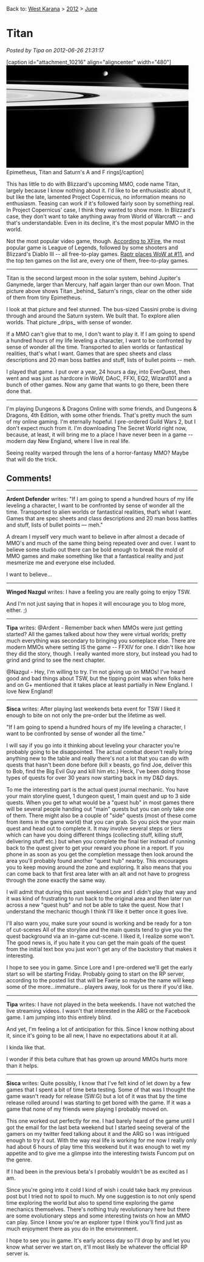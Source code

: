 Back to: [West Karana](/posts/westkarana.md) > [2012](/posts/2012/westkarana.md) > [June](./westkarana.md)
# Titan

*Posted by Tipa on 2012-06-26 21:31:17*

[caption id="attachment\_10216" align="aligncenter" width="480"][![](../../../uploads/2012/06/1-PIA07786-480x269.jpg "Epimetheus, Titan and Saturn's A and F rings")](../../../uploads/2012/06/1-PIA07786.jpg) Epimetheus, Titan and Saturn's A and F rings[/caption]

This has little to do with Blizzard's upcoming MMO, code name Titan, largely because I know nothing about it. I'd like to be enthusiastic about it, but like the late, lamented Project Copernicus, no information means no enthusiasm. Teasing can work if it's followed fairly soon by something real. In Project Copernicus' case, I think they wanted to show more. In Blizzard's case, they don't want to take anything away from World of Warcraft -- and that's understandable. Even in its decline, it's the most popular MMO in the world.

Not the most popular video game, though. [According to XFire](http://beta.xfire.com/games), the most popular game is League of Legends, followed by some shooters and Blizzard's Diablo III -- all free-to-play games. [Raptr places WoW at #11](http://raptr.com/dashboard/games), and the top ten games on the list are, every one of them, free-to-play games.

---

Titan is the second largest moon in the solar system, behind Jupiter's Ganymede, larger than Mercury, half again larger than our own Moon. That picture above shows Titan \_behind\_ Saturn's rings, clear on the other side of them from tiny Epimetheus. 

I look at that picture and feel stunned. The bus-sized Cassini probe is diving through and around the Saturn system. We built that. To explore alien worlds. That picture \_drips\_ with sense of wonder.

If a MMO can't give that to me, I don't want to play it. If I am going to spend a hundred hours of my life leveling a character, I want to be confronted by sense of wonder all the time. Transported to alien worlds or fantastical realities, that's what I want. Games that are spec sheets and class descriptions and 20 man boss battles and stuff, lists of bullet points -- meh. 

I played that game. I put over a year, 24 hours a day, into EverQuest, then went and was just as hardcore in WoW, DAoC, FFXI, EQ2, Wizard101 and a bunch of other games. Now any game that wants to go there, been there done that.

---

I'm playing Dungeons & Dragons Online with some friends, and Dungeons & Dragons, 4th Edition, with some other friends. That's pretty much the sum of my online gaming. I'm eternally hopeful. I pre-ordered Guild Wars 2, but I don't expect much from it. I'm downloading The Secret World right now, because, at least, it will bring me to a place I have never been in a game -- modern day New England, where I live in real life.

Seeing reality warped through the lens of a horror-fantasy MMO? Maybe that will do the trick.

## Comments!

---

**Ardent Defender** writes: "If I am going to spend a hundred hours of my life leveling a character, I want to be confronted by sense of wonder all the time. Transported to alien worlds or fantastical realities, that’s what I want. Games that are spec sheets and class descriptions and 20 man boss battles and stuff, lists of bullet points — meh."

A dream I myself very much want to believe in after almost a decade of MMO's and much of the same thing being repeated over and over. I want to believe some studio out there can be bold enough to break the mold of MMO games and make something like that a fantastical reality and just mesmerize me and everyone else included.

I want to believe…

---

**Winged Nazgul** writes: I have a feeling you are really going to enjoy TSW. 

And I'm not just saying that in hopes it will encourage you to blog more, either. ;)

---

**Tipa** writes: @Ardent - Remember back when MMOs were just getting started? All the games talked about how they were virtual worlds; pretty much everything was secondary to bringing you someplace else. There are modern MMOs where setting IS the game -- FFXIV for one. I didn't like how they did the story, though. I really wanted more story, but instead you had to grind and grind to see the next chapter.

@Nazgul - Hey, I'm willing to try. I'm not giving up on MMOs! I've heard good and bad things about TSW, but the tipping point was when folks here and on G+ mentioned that it takes place at least partially in New England. I love New England!

---

**Sisca** writes: After playing last weekends beta event for TSW I liked it enough to bite on not only the pre-order but the lifetime as well. 

"If I am going to spend a hundred hours of my life leveling a character, I want to be confronted by sense of wonder all the time."

I will say if you go into it thinking about leveling your character you're probably going to be disappointed. The actual combat doesn't really bring anything new to the table and really there's not a lot that you can do with quests that hasn't been done before (kill x beasts, go find Joe, deliver this to Bob, find the Big Evil Guy and kill him etc.) Heck, I've been doing those types of quests for over 30 years now starting back in my D&D days. 

To me the interesting part is the actual quest journal mechanic. You have your main storyline quest, 1 dungeon quest, 1 main quest and up to 3 side quests. When you get to what would be a "quest hub" in most games there will be several people handing out "main" quests but you can only take one of them. There might also be a couple of "side" quests (most of these come from items in the game world) that you can grab. So you pick the your main quest and head out to complete it. It may involve several steps or tiers which can have you doing different things (collecting stuff, killing stuff, delivering stuff etc.) but when you complete the final tier instead of running back to the quest giver to get your reward you phone in a report. If you phone in as soon as you get the completion message then look around the area you'll probably found another "quest hub" nearby. This encourages you to keep moving around the zone and exploring. It also means that you can come back to that first area later with an alt and not have to progress through the zone exactly the same way. 

I will admit that during this past weekend Lore and I didn't play that way and it was kind of frustrating to run back to the original area and then later run across a new "quest hub" and not be able to take the quest. Now that I understand the mechanic though I think I'll like it better once it goes live.

I'll also warn you, make sure your sound is working and be ready for a ton of cut-scenes All of the storyline and the main quests tend to give you the quest background via an in-game cut-scene. I liked it, I realize some won't. The good news is, if you hate it you can get the main goals of the quest from the initial text box you just won't get any of the backstory that makes it interesting.

I hope to see you in game. Since Lore and I pre-ordered we'll get the early start so will be starting Friday. Probably going to start on the RP server, according to the posted list that will be Faerie so maybe the name will keep some of the more...immature... players away, look for us there if you'd like.

---

**Tipa** writes: I have not played in the beta weekends. I have not watched the live streaming videos. I wasn't that interested in the ARG or the Facebook game. I am jumping into this entirely blind.

And yet, I'm feeling a lot of anticipation for this. Since I know nothing about it, since it's going to be all new, I have no expectations about it at all.

I kinda like that.

I wonder if this beta culture that has grown up around MMOs hurts more than it helps.

---

**Sisca** writes: Quite possibly, I know that I've felt kind of let down by a few games that I spent a bit of time beta testing. Some of that was I thought the game wasn't ready for release (SW:G) but a lot of it was that by the time release rolled around I was starting to get bored with the game. If it was a game that none of my friends were playing I probably moved on.

This one worked out perfectly for me. I had barely heard of the game until I got the email for the last beta weekend but I started seeing several of the gamers on my twitter feed talking about it and the ARG so I was intrigued enough to try it out. With the way real life is working for me now I really only had about 6 hours of play time this weekend but it was enough to wet my appetite and to give me a glimpse into the interesting twists Funcom put on the genre. 

If I had been in the previous beta's I probably wouldn't be as excited as I am. 

Since you're going into it cold I kind of wish i could take back my previous post but I tried not to spoil to much. My one suggestion is to not only spend time exploring the world but also to spend time exploring the game mechanics themselves. There's nothing truly revolutionary here but there are some evolutionary steps and some interesting twists on how an MMO can play. Since I know you're an explorer type I think you'll find just as much enjoyment there as you do in the environment. 

I hope to see you in game. It's early access day so I'll drop by and let you know what server we start on, it'll most likely be whatever the official RP server is.

